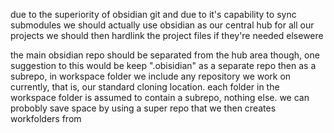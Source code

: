 due to the superiority of obsidian git
and due to it's capability to sync submodules
we should actually use obsidian as our central hub for all our projects
we should then hardlink the project files if they're needed elsewere

the main obsidian repo should be separated from the hub area though, 
one suggestion to this would be
keep ".obisidian" as a separate repo
then as a subrepo, in workspace folder
we include any repository we work on currently, that is, our standard cloning location.
each folder in the workspace folder is assumed to contain a subrepo, nothing else.
we can probobly save space by using a super repo that we then creates workfolders from
